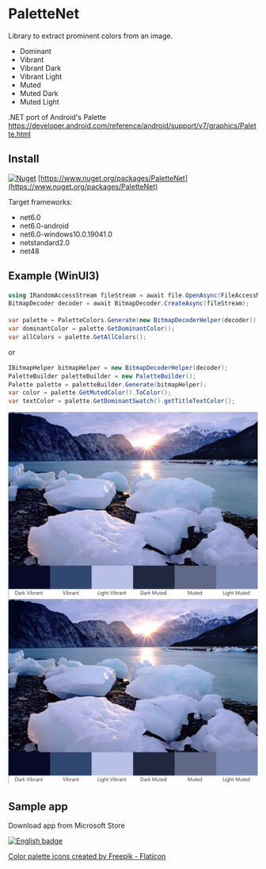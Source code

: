 # PaletteNet
Library to extract prominent colors from an image. 
- Dominant
- Vibrant
- Vibrant Dark
- Vibrant Light
- Muted
- Muted Dark
- Muted Light  

.NET port of Android's Palette https://developer.android.com/reference/android/support/v7/graphics/Palette.html


## Install

[![Nuget](https://img.shields.io/nuget/v/PaletteNet)](https://www.nuget.org/packages/PaletteNet) [https://www.nuget.org/packages/PaletteNet](https://www.nuget.org/packages/PaletteNet)

Target frameworks:
- net6.0
- net6.0-android
- net6.0-windows10.0.19041.0
- netstandard2.0
- net48

## Example (WinUI3)
```c#
using IRandomAccessStream fileStream = await file.OpenAsync(FileAccessMode.Read);
BitmapDecoder decoder = await BitmapDecoder.CreateAsync(fileStream);

var palette = PaletteColors.Generate(new BitmapDecoderHelper(decoder));
var dominantColor = palette.GetDominantColor();
var allColors = palette.GetAllColors();
```
or
```c#
IBitmapHelper bitmapHelper = new BitmapDecoderHelper(decoder);
PaletteBuilder paletteBuilder = new PaletteBuilder();
Palette palette = paletteBuilder.Generate(bitmapHelper);
var color = palette.GetMutedColor().ToColor();
var textColor = palette.GetDominantSwatch().getTitleTextColor();
```

![alt text](https://github.com/tmk907/PaletteNet/blob/master/images/example1.jpg "Example 1")
![alt text](https://github.com/tmk907/PaletteNet/blob/master/images/example1.jpg "Example 2")

## Sample app

Download app from Microsoft Store

<a href='https://www.microsoft.com/en-us/p/palettenet-sample-app/9MTQD4S7C86H?cid=badgegithub'>
<img width='240' height='96'  src='https://get.microsoft.com/images/en-us%20dark.svg' 
alt='English badge'/></a>

[Color palette icons created by Freepik - Flaticon](https://www.flaticon.com/free-icons/color-palette)